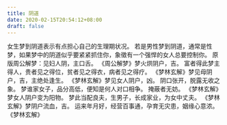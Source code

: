 ```yaml
---
title: 阴道
date: 2020-02-15T20:54:12+08:00
draft: false
---
```


女生梦到阴道表示有点担心自己的生理期状况。
若是男性梦到阴道，通常是性梦，如果梦中的阴道似乎要紧紧抓住你，象徵有一个强悍的女人总要控制你。
原版周公解梦：见妇人阴，主口舌。
《周公解梦》梦火烘阴户，吉。
富者得此梦主得人，贵者见之得位，贫者见之得衣，病者见之得疗。
《梦林玄解》梦见母阴户，吉，主绝处逢生。
《梦林玄解》梦见女人阴户，凶。
阴口张开，脱露无收之象。
梦谁家女子，品分高低，便知是何人对口相争。
掩蔽者无妨。
《梦林玄解》梦女人阴户变为阳物。
梦此当配良夫，生男子，长成家业，为女中丈夫。
 《梦林玄解》梦阴户流血，吉。
运来年月好，经营百事通，孕育无灾患，姻缘心意浓。
 《梦林玄解》